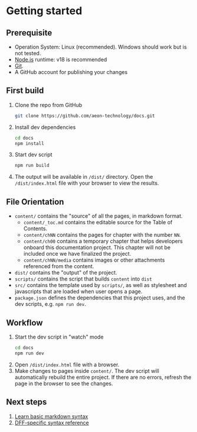 # Getting started

## Prerequisite

- Operation System: Linux (recommended). Windows should work but is not tested.
- [Node.js](https://nodejs.org) runtime: v18 is recommended
- [Git](https://git-scm.com/book/en/v2/Getting-Started-Installing-Git).
- A GitHub account for publishing your changes

## First build

1. Clone the repo from GitHub
   ```sh
   git clone https://github.com/aeon-technology/docs.git
   ```
2. Install dev dependencies
   ```sh
   cd docs
   npm install
   ```
3. Start dev script
   ```sh
   npm run build
   ```
4. The output will be available in `/dist/` directory. Open the `/dist/index.html` file with your browser to view the results.

## File Orientation

- `content/` contains the "source" of all the pages, in markdown format.
  - `content/_toc.md` contains the editable source for the Table of Contents.
  - `content/chNN` contains the pages for chapter with the number `NN`.
  - `content/ch00` contains a temporary chapter that helps developers onboard this documentation project. This chapter will not be included once we have finalized the project.
  - `content/chNN/media` contains images or other attachments referenced from the content.
- `dist/` contains the "output" of the project.
- `scripts/` contains the script that builds `content` into `dist`
- `src/` contains the template used by `scripts/`, as well as stylesheet and javascripts that are loaded when user opens a page.
- `package.json` defines the dependencies that this project uses, and the dev scripts, e.g. `npm run dev`.

## Workflow

1. Start the dev script in "watch" mode
   ```sh
   cd docs
   npm run dev
   ```
2. Open `/dist/index.html` file with a browser.
3. Make changes to pages inside `content/`. The dev script will automatically rebuild the entire project. If there are no errors, refresh the page in the browser to see the changes.

## Next steps

1. [Learn basic markdown syntax](https://www.markdownguide.org/basic-syntax/)
2. [DFF-specific syntax reference](./docs/dff-markdown-reference.md)
